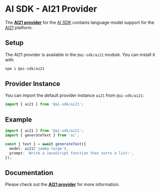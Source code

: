 # AI SDK - AI21 Provider

The **[AI21 provider](https://ai-sdk.dev/providers/ai-sdk-providers/ai21)** for the [AI SDK](https://ai-sdk.dev/docs) contains language model support for the [AI21](https://www.ai21.com) platform.

## Setup

The AI21 provider is available in the `@ai-sdk/ai21` module. You can install it with

```bash
npm i @ai-sdk/ai21
```

## Provider Instance

You can import the default provider instance `ai21` from `@ai-sdk/ai21`:

```ts
import { ai21 } from '@ai-sdk/ai21';
```

## Example

```ts
import { ai21 } from '@ai-sdk/ai21';
import { generateText } from 'ai';

const { text } = await generateText({
  model: ai21('jamba-large'),
  prompt: 'Write a JavaScript function that sorts a list:',
});
```

## Documentation

Please check out the **[AI21 provider](https://ai-sdk.dev/providers/ai-sdk-providers/ai21)** for more information.
